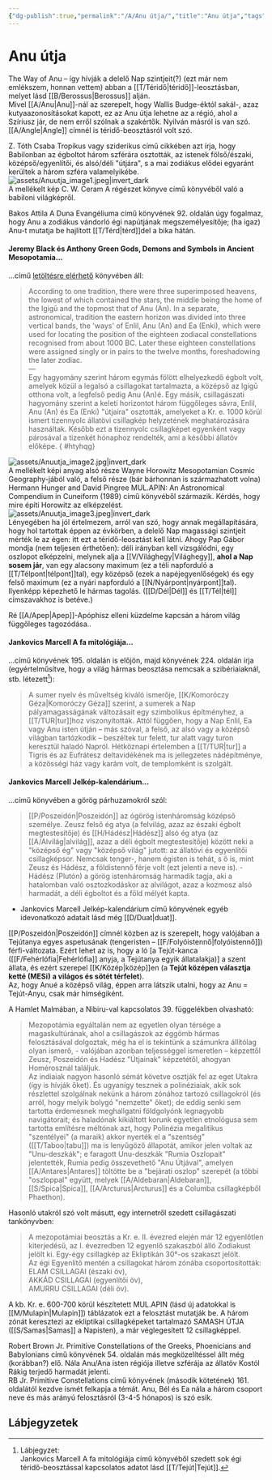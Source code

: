```yaml
---
{"dg-publish":true,"permalink":"/A/Anu útja/","title":"Anu útja","tags":["Englishtexttranslated"],"created":"2023-10-04T02:42","updated":"2024-02-28T17:24"}
---
```



# Anu útja

The Way of Anu – így hívják a delelő Nap szintjeit(?) (ezt már nem emlékszem, honnan vettem) abban a [[T/Téridő\|téridő]]-leosztásban, melyet lásd [[B/Berossus\|Berossus]] alján.  
Mivel [[A/Anu\|Anu]]-nál az szerepelt, hogy Wallis Budge-éktól sakál-, azaz kutyaazonosításokat kapott, ez az Anu útja lehetne az a régió, ahol a Szíriusz jár, de nem erről szólnak a szakértők. Nyilván másról is van szó.  
[[A/Angle\|Angle]] címnél is téridő-beosztásról volt szó.  

Z. Tóth Csaba Tropikus vagy sziderikus című cikkében azt írja, hogy Babilonban az égboltot három szférára osztották, az istenek fölső/északi, középső/egyenlítői, és alsó/déli "útjára", s a mai zodiákus elődei egyaránt kerültek a három szféra valamelyikébe.  
![assets/Anuutja_image1.jpeg|invert_dark](/img/user/A/assets/Anuutja_image1.jpeg)  
A mellékelt kép C. W. Ceram A régészet könyve című könyvéből való a babiloni világképről.  

Bakos Attila A Duna Evangéliuma című könyvének 92. oldalán úgy fogalmaz, hogy Anu a zodiákus vándorló égi napútjának megszemélyesítője; (ha igaz) Anu-t mutatja be hajlított [[T/Térd\|térd]]del a bika hátán.  

#### Jeremy Black és Anthony Green Gods, Demons and Symbols in Ancient Mesopotamia...  

...című [letöltésre elérhető](https://mega.nz/file/BmEyjBiY#6C54JFLDU9WmNKa9mQ3kWC3fOZUm7rPgDoB48ez55uA) könyvében áll:  
> According to one tradition, there were three superimposed heavens, the lowest of which contained the stars, the middle being the home of the Igigū and the topmost that of Anu (An). In a separate, astronomical, tradition the eastern horizon was divided into three vertical bands, the 'ways' of Enlil, Anu (An) and Ea (Enki), which were used for locating the position of the eighteen zodiacal constellations recognised from about 1000 BC. Later these eighteen constellations were assigned singly or in pairs to the twelve months, foreshadowing the later zodiac.  
> —  
> Egy hagyomány szerint három egymás fölött elhelyezkedő égbolt volt, amelyek közül a legalsó a csillagokat tartalmazta, a középső az Igigū otthona volt, a legfelső pedig Anu (An)é. Egy másik, csillagászati hagyomány szerint a keleti horizontot három függőleges sávra, Enlil, Anu (An) és Ea (Enki) "útjaira" osztották, amelyeket a Kr. e. 1000 körül ismert tizennyolc állatövi csillagkép helyzetének meghatározására használtak. Később ezt a tizennyolc csillagképet egyenként vagy párosával a tizenkét hónaphoz rendelték, ami a későbbi állatöv előképe.  { #htyhqg}


![assets/Anuutja_image2.jpg|invert_dark](/img/user/A/assets/Anuutja_image2.jpg)  
A mellékelt képi anyag alsó része Wayne Horowitz Mesopotamian Cosmic Geography-jából való, a felső része (bár bárhonnan is származhatott volna) Hermann Hunger and David Pingree MUL.APIN: An Astronomical Compendium in Cuneiform (1989) című könyvéből származik. Kérdés, hogy mire építi Horowitz az elképzelést.  
![assets/Anuutja_image3.jpeg|invert_dark](/img/user/A/assets/Anuutja_image3.jpeg)  
Lényegében ha jól értelmezem, arról van szó, hogy annak megállapítására, hogy hol tartottak éppen az évkörben, a delelő Nap magassági szintjeit mérték le az égen: itt ezt a téridő-leosztást kell látni. Ahogy Pap Gábor mondja (nem teljesen érthetően): déli irányban kell vizsgálódni, egy oszlopot elképzelni, melynek alja a [[V/Világhegy\|Világhegy]], **ahol a Nap sosem jár**, van egy alacsony maximum (ez a téli napforduló a [[T/Télpont\|télpont]]tal), egy középső (ezek a napéjegyenlőségek) és egy felső maximum (ez a nyári napforduló a [[N/Nyárpont\|nyárpont]]tal). Ilyenképp képezhető le hármas tagolás. ([[D/Dél\|Dél]] és [[T/Tél\|tél]] címszavakhoz is betéve.)  

Ré [[A/Apep\|Apep]]-Apóphisz elleni küzdelme kapcsán a három világ függőleges tagozódása..

#### Jankovics Marcell A fa mitológiája...

...című könyvének 195. oldalán is előjön, majd könyvének 224. oldalán írja (egyértelműsítve, hogy a világ hármas beosztása nemcsak a szibériaiaknál, stb. létezett[^1]):  
> A sumer nyelv és műveltség kiváló ismerője, [[K/Komoróczy Géza\|Komoróczy Géza]] szerint, a sumerek a Nap pályamagasságának változásait egy szimbolikus építményhez, a [[T/TUR\|tur]]hoz viszonyították. Attól függően, hogy a Nap Enlil, Ea vagy Anu isten útján – más szóval, a felső, az alsó vagy a középső világban tartózkodik – beszéltek tur felett, tur alatt vagy turon keresztül haladó Napról. Hétköznapi értelemben a [[T/TUR\|tur]] a Tigris és az Eufrátesz deltavidékének ma is jellegzetes nádépítménye, a közösségi ház vagy karám volt, de templomként is szolgált.  

#### Jankovics Marcell Jelkép-kalendárium...

...című könyvében a görög párhuzamokról szól:  
> [[P/Poszeidón\|Poszeidón]] az ógörög istenháromság középső személye. Zeusz felső ég atya (a felvilág, azaz az északi égbolt megtestesítője) és [[H/Hádész\|Hádész]] alsó ég atya (az [[A/Alvilág\|alvilág]], azaz a déli égbolt megtestesítője) között neki a "középső ég" vagy "középső világ" jutott: az állatövi és egyenlítői csillagképsor. Nemcsak tenger-, hanem égisten is tehát, s ő is, mint Zeusz és Hádész, a földistennő férje volt (ezt jelenti a neve is). - Hádész (Plutón) a görög istenháromság harmadik tagja, aki a hatalomban való osztozkodáskor az alvilágot, azaz a kozmosz alsó harmadát, a déli égboltot és a föld mélyét kapta.  
- Jankovics Marcell Jelkép-kalendárium című könyvének egyéb idevonatkozó adatait lásd még [[D/Duat\|duat]].  

[[P/Poszeidón\|Poszeidón]] címnél közben az is szerepelt, hogy valójában a Tejútanya egyes aspetusának (tengeristen – [[F/Folyóistennő\|folyóistennő]]) férfi-változata. Ezért lehet az is, hogy a ló \[a Tejút-kanca ([[F/Fehérlófia\|Fehérlófia]] anyja, a Tejútanya egyik állatalakja)\] a szent állata, és ezért szerepel [[K/Közép\|közép]]en (a **Tejút középen választja ketté (MESi) a világos és sötét térfelet**).  
Az, hogy Anué a középső világ, éppen arra látszik utalni, hogy az Anu = Tejút-Anyu, csak már hímségiként.  

A Hamlet Malmában, a Nibiru-val kapcsolatos 39. függelékben olvasható:  
> Mezopotámia egyáltalán nem az egyetlen olyan térsége a magaskultúrának, ahol a csillagászok az éggömb hármas felosztásával dolgoztak, még ha el is tekintünk a számunkra állítólag olyan ismerő, - valójában azonban teljességgel ismeretlen – képzettől Zeusz, Poszeidón és Hadész "Útjainak" képzetétől, ahogyan Homérosznál találjuk.  
> Az indiaiak nagyon hasonló sémát követve osztják fel az eget Utakra (így is hívják őket). És ugyanígy tesznek a polinéziaiak, akik sok részlettel szolgálnak nekünk a három zónához tartozó csillagokról (és arról, hogy melyik bolygó "nemzette" őket); de eddig senki sem tartotta érdemesnek meghallgatni földgolyónk legnagyobb navigátorait; és haladónak kikiáltott korunk egyetlen etnológusa sem tartotta említésre méltónak azt, hogy Polinézia megalitikus "szentélyei" (a maraik) akkor nyerték el a "szentség" ([[T/Taboo\|tabu]]) ma is lenyűgöző állapotát, amikor jelen voltak az "Unu-deszkák"; e faragott Unu-deszkák "Rumia Oszlopait" jelentették, Rumia pedig összevethető "Anu Útjával", amelyen [[A/Antares\|Antares]] töltötte be a "bejárati oszlop" szerepét (a többi "oszloppal" együtt, melyek [[A/Aldebaran\|Aldebaran]], [[S/Spica\|Spica]], [[A/Arcturus\|Arcturus]] és a Columba csillagképből Phaethon).  

Hasonló utakról szó volt másutt, egy internetről szedett csillagászati tankönyvben:  
> A mezopotámiai beosztás a Kr. e. II. évezred elején már 12 egyenlőtlen kiterjedésű, az I. évezredben 12 egyenlő szakaszból álló Zodiakust jelölt ki. Egy-egy csillagkép az Ekliptikán 30°-os szakaszt jelölt.  
> Az égi Egyenlítő mentén a csillagokat három zónába csoportosították:  
> ELAM CSILLAGAI (északi öv),  
> AKKÁD CSILLAGAI (egyenlítői öv),  
> AMURRU CSILLAGAI (déli öv).  

A kb. Kr. e. 600-700 körül készítetett MUL.APIN (lásd új adatokkal is [[M/Mulapin\|Mulapin]]) táblázatok ezt a felosztást mutatják be. A három zónát keresztezi az ekliptikai csillagképeket tartalmazó SAMASH ÚTJA ([[S/Samas\|Samas]] a Napisten), a már véglegesített 12 csillagképpel.  



Robert Brown Jr. Primitive Constellations of the Greeks, Phoenicians and Babylonians című könyvének 54. oldalán más megközelítéssel állt még (korábban?) elő. Nála Anu/Ana isten régiója illetve szférája az állatöv Kostól Rákig terjedő harmadát jelenti.  
RB Jr. Primitive Constellations című könyvének (második kötetének) 161. oldalától kezdve ismét felkapja a témát. Anu, Bél és Ea nála a három csoport neve és más arányú felosztásról (3-4-5 hónapos) is szó esik.  

## Lábjegyzetek

[^1]: Lábjegyzet:  
Jankovics Marcell A fa mitológiája című könyvéből szedett sok égi téridő-beosztással kapcsolatos adatot lásd [[T/Tejút\|Tejút]].  